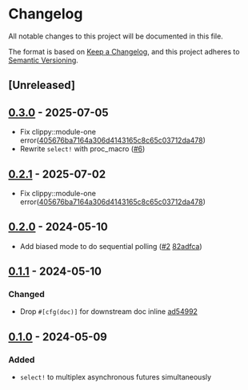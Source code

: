 # Changelog

All notable changes to this project will be documented in this file.

The format is based on [Keep a Changelog](https://keepachangelog.com/en/1.0.0/),
and this project adheres to [Semantic Versioning](https://semver.org/spec/v2.0.0.html).

## [Unreleased]

## [0.3.0] - 2025-07-05
- Fix clippy::module-one error([405676ba7164a306d4143165c8c65c03712da478](https://github.com/kezhuw/async-select/commit/405676ba7164a306d4143165c8c65c03712da478))
- Rewrite `select!` with proc_macro ([#6](https://github.com/kezhuw/async-select/pull/6))

## [0.2.1] - 2025-07-02
- Fix clippy::module-one error([405676ba7164a306d4143165c8c65c03712da478](https://github.com/kezhuw/async-select/commit/405676ba7164a306d4143165c8c65c03712da478))

## [0.2.0] - 2024-05-10
- Add biased mode to do sequential polling ([#2](https://github.com/kezhuw/async-select/pull/2) [82adfca](https://github.com/kezhuw/async-select/commit/82adfcab100f9c0191e188f741315134398c5ef9))

## [0.1.1] - 2024-05-10
### Changed
- Drop `#[cfg(doc)]` for downstream doc inline [ad54992](https://github.com/kezhuw/async-select/commit/ad5499292f4d8c7fc2f9f3874b474634708e1522)

## [0.1.0] - 2024-05-09
### Added
- `select!` to multiplex asynchronous futures simultaneously

[0.3.0]: https://github.com/kezhuw/async-select/compare/v0.2.0...v0.3.0
[0.2.1]: https://github.com/kezhuw/async-select/compare/v0.2.0...v0.2.1
[0.2.0]: https://github.com/kezhuw/async-select/compare/v0.1.1...v0.2.0
[0.1.1]: https://github.com/kezhuw/async-select/compare/v0.1.0...v0.1.1
[0.1.0]: https://github.com/kezhuw/async-select/releases/tag/v0.1.0
